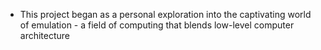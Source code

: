 - This project began as a personal exploration into the captivating world of emulation - a field of computing that blends low-level computer architecture
